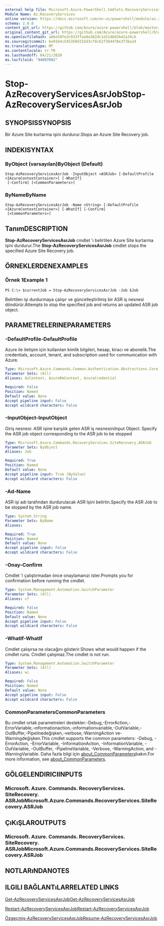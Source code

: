 ```yaml
---
external help file: Microsoft.Azure.PowerShell.Cmdlets.RecoveryServices.SiteRecovery.dll-Help.xml
Module Name: Az.RecoveryServices
online version: https://docs.microsoft.com/en-us/powershell/module/az.recoveryservices/stop-azrecoveryservicesasrjob
schema: 2.0.0
content_git_url: https://github.com/Azure/azure-powershell/blob/master/src/RecoveryServices/RecoveryServices/help/Stop-AzRecoveryServicesAsrJob.md
original_content_git_url: https://github.com/Azure/azure-powershell/blob/master/src/RecoveryServices/RecoveryServices/help/Stop-AzRecoveryServicesAsrJob.md
ms.openlocfilehash: a86e58fe3c933ffaa9a382dc1e5140d3b42a34cb
ms.sourcegitcommit: 6a91b4c545350d316d3cf8c62f384478e3f3ba24
ms.translationtype: MT
ms.contentlocale: tr-TR
ms.lasthandoff: 04/21/2020
ms.locfileid: "94097092"
---
```

# <span data-ttu-id="7117a-101">Stop-AzRecoveryServicesAsrJob</span><span class="sxs-lookup"><span data-stu-id="7117a-101">Stop-AzRecoveryServicesAsrJob</span></span>

## <span data-ttu-id="7117a-102">SYNOPSIS</span><span class="sxs-lookup"><span data-stu-id="7117a-102">SYNOPSIS</span></span>
<span data-ttu-id="7117a-103">Bir Azure Site kurtarma işini durdurur.</span><span class="sxs-lookup"><span data-stu-id="7117a-103">Stops an Azure Site Recovery job.</span></span>

## <span data-ttu-id="7117a-104">INDEKI</span><span class="sxs-lookup"><span data-stu-id="7117a-104">SYNTAX</span></span>

### <span data-ttu-id="7117a-105">ByObject (varsayılan)</span><span class="sxs-lookup"><span data-stu-id="7117a-105">ByObject (Default)</span></span>
```
Stop-AzRecoveryServicesAsrJob -InputObject <ASRJob> [-DefaultProfile <IAzureContextContainer>] [-WhatIf]
 [-Confirm] [<CommonParameters>]
```

### <span data-ttu-id="7117a-106">ByName</span><span class="sxs-lookup"><span data-stu-id="7117a-106">ByName</span></span>
```
Stop-AzRecoveryServicesAsrJob -Name <String> [-DefaultProfile <IAzureContextContainer>] [-WhatIf] [-Confirm]
 [<CommonParameters>]
```

## <span data-ttu-id="7117a-107">Tanım</span><span class="sxs-lookup"><span data-stu-id="7117a-107">DESCRIPTION</span></span>
<span data-ttu-id="7117a-108">**Stop-AzRecoveryServicesAsrJob** cmdlet 'ı belirtilen Azure Site kurtarma işini durdurur.</span><span class="sxs-lookup"><span data-stu-id="7117a-108">The **Stop-AzRecoveryServicesAsrJob** cmdlet stops the specified Azure Site Recovery job.</span></span>

## <span data-ttu-id="7117a-109">ÖRNEKLERDEN</span><span class="sxs-lookup"><span data-stu-id="7117a-109">EXAMPLES</span></span>

### <span data-ttu-id="7117a-110">Örnek 1</span><span class="sxs-lookup"><span data-stu-id="7117a-110">Example 1</span></span>
```
PS C:\> $currentJob = Stop-AzRecoveryServicesAsrJob -Job $Job
```

<span data-ttu-id="7117a-111">Belirtilen işi durdurmaya çalışır ve güncelleştirilmiş bir ASR iş nesnesi döndürür.</span><span class="sxs-lookup"><span data-stu-id="7117a-111">Attempts to stop the specified job and returns an updated ASR job object.</span></span>

## <span data-ttu-id="7117a-112">PARAMETRELERINE</span><span class="sxs-lookup"><span data-stu-id="7117a-112">PARAMETERS</span></span>

### <span data-ttu-id="7117a-113">-DefaultProfile</span><span class="sxs-lookup"><span data-stu-id="7117a-113">-DefaultProfile</span></span>
<span data-ttu-id="7117a-114">Azure ile iletişim için kullanılan kimlik bilgileri, hesap, kiracı ve abonelik.</span><span class="sxs-lookup"><span data-stu-id="7117a-114">The credentials, account, tenant, and subscription used for communication with Azure.</span></span>


```yaml
Type: Microsoft.Azure.Commands.Common.Authentication.Abstractions.Core.IAzureContextContainer
Parameter Sets: (All)
Aliases: AzContext, AzureRmContext, AzureCredential

Required: False
Position: Named
Default value: None
Accept pipeline input: False
Accept wildcard characters: False
```

### <span data-ttu-id="7117a-115">-InputObject</span><span class="sxs-lookup"><span data-stu-id="7117a-115">-InputObject</span></span>
<span data-ttu-id="7117a-116">Giriş nesnesi: ASR işine karşılık gelen ASR iş nesnesini</span><span class="sxs-lookup"><span data-stu-id="7117a-116">Input Object: Specify the ASR job object corresponding to the ASR job to be stopped</span></span>

```yaml
Type: Microsoft.Azure.Commands.RecoveryServices.SiteRecovery.ASRJob
Parameter Sets: ByObject
Aliases: Job

Required: True
Position: Named
Default value: None
Accept pipeline input: True (ByValue)
Accept wildcard characters: False
```

### <span data-ttu-id="7117a-117">-Ad</span><span class="sxs-lookup"><span data-stu-id="7117a-117">-Name</span></span>
<span data-ttu-id="7117a-118">ASR işi adı tarafından durdurulacak ASR Işini belirtin.</span><span class="sxs-lookup"><span data-stu-id="7117a-118">Specify the ASR Job to be stopped by the ASR job name.</span></span>

```yaml
Type: System.String
Parameter Sets: ByName
Aliases:

Required: True
Position: Named
Default value: None
Accept pipeline input: False
Accept wildcard characters: False
```

### <span data-ttu-id="7117a-119">-Onay</span><span class="sxs-lookup"><span data-stu-id="7117a-119">-Confirm</span></span>
<span data-ttu-id="7117a-120">Cmdlet 'i çalıştırmadan önce onaylamanızı ister.</span><span class="sxs-lookup"><span data-stu-id="7117a-120">Prompts you for confirmation before running the cmdlet.</span></span>

```yaml
Type: System.Management.Automation.SwitchParameter
Parameter Sets: (All)
Aliases: cf

Required: False
Position: Named
Default value: None
Accept pipeline input: False
Accept wildcard characters: False
```

### <span data-ttu-id="7117a-121">-WhatIf</span><span class="sxs-lookup"><span data-stu-id="7117a-121">-WhatIf</span></span>
<span data-ttu-id="7117a-122">Cmdlet çalışırsa ne olacağını gösterir.</span><span class="sxs-lookup"><span data-stu-id="7117a-122">Shows what would happen if the cmdlet runs.</span></span> <span data-ttu-id="7117a-123">Cmdlet çalışmaz.</span><span class="sxs-lookup"><span data-stu-id="7117a-123">The cmdlet is not run.</span></span>

```yaml
Type: System.Management.Automation.SwitchParameter
Parameter Sets: (All)
Aliases: wi

Required: False
Position: Named
Default value: None
Accept pipeline input: False
Accept wildcard characters: False
```

### <span data-ttu-id="7117a-124">CommonParameters</span><span class="sxs-lookup"><span data-stu-id="7117a-124">CommonParameters</span></span>
<span data-ttu-id="7117a-125">Bu cmdlet ortak parametreleri destekler:-Debug,-ErrorAction,-ErrorVariable,-ınformationaction,-ınformationvariable,-OutVariable,-OutBuffer,-Pipelinedeğişken,-verbose,-WarningAction ve-Warningdeğişken.</span><span class="sxs-lookup"><span data-stu-id="7117a-125">This cmdlet supports the common parameters: -Debug, -ErrorAction, -ErrorVariable, -InformationAction, -InformationVariable, -OutVariable, -OutBuffer, -PipelineVariable, -Verbose, -WarningAction, and -WarningVariable.</span></span> <span data-ttu-id="7117a-126">Daha fazla bilgi için [about_CommonParameters](http://go.microsoft.com/fwlink/?LinkID=113216)bakın.</span><span class="sxs-lookup"><span data-stu-id="7117a-126">For more information, see [about_CommonParameters](http://go.microsoft.com/fwlink/?LinkID=113216).</span></span>

## <span data-ttu-id="7117a-127">GÖLGELENDIRICI</span><span class="sxs-lookup"><span data-stu-id="7117a-127">INPUTS</span></span>

### <span data-ttu-id="7117a-128">Microsoft. Azure. Commands. RecoveryServices. SiteRecovery. ASRJob</span><span class="sxs-lookup"><span data-stu-id="7117a-128">Microsoft.Azure.Commands.RecoveryServices.SiteRecovery.ASRJob</span></span>

## <span data-ttu-id="7117a-129">ÇıKıŞLAR</span><span class="sxs-lookup"><span data-stu-id="7117a-129">OUTPUTS</span></span>

### <span data-ttu-id="7117a-130">Microsoft. Azure. Commands. RecoveryServices. SiteRecovery. ASRJob</span><span class="sxs-lookup"><span data-stu-id="7117a-130">Microsoft.Azure.Commands.RecoveryServices.SiteRecovery.ASRJob</span></span>

## <span data-ttu-id="7117a-131">NOTLARıNDA</span><span class="sxs-lookup"><span data-stu-id="7117a-131">NOTES</span></span>

## <span data-ttu-id="7117a-132">ILGILI BAĞLANTıLAR</span><span class="sxs-lookup"><span data-stu-id="7117a-132">RELATED LINKS</span></span>

[<span data-ttu-id="7117a-133">Get-AzRecoveryServicesAsrJob</span><span class="sxs-lookup"><span data-stu-id="7117a-133">Get-AzRecoveryServicesAsrJob</span></span>](./Get-AzRecoveryServicesAsrJob.md)

[<span data-ttu-id="7117a-134">Restart-AzRecoveryServicesAsrJob</span><span class="sxs-lookup"><span data-stu-id="7117a-134">Restart-AzRecoveryServicesAsrJob</span></span>](./Restart-AzRecoveryServicesAsrJob.md)

[<span data-ttu-id="7117a-135">Özgeçmiş-AzRecoveryServicesAsrJob</span><span class="sxs-lookup"><span data-stu-id="7117a-135">Resume-AzRecoveryServicesAsrJob</span></span>](./Resume-AzRecoveryServicesAsrJob.md)
